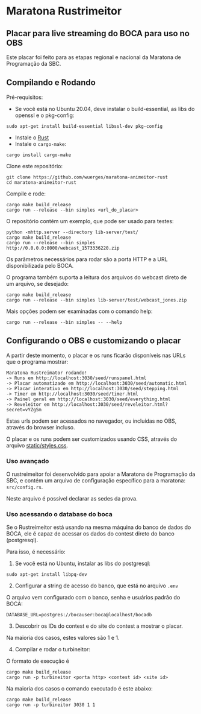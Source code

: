 #  Maratona Rustrimeitor
## Placar para live streaming do BOCA para uso no OBS

Este placar foi feito para as etapas regional e nacional da Maratona de Programação da SBC.

## Compilando e Rodando

Pré-requisitos:

- Se você está no Ubuntu 20.04, deve instalar o build-essential, as libs do openssl e o pkg-config:

```
sudo apt-get install build-essential libssl-dev pkg-config
```

- Instale o [Rust](https://www.rust-lang.org/pt-BR/tools/install)
- Instale o `cargo-make`: 

```
cargo install cargo-make
```

Clone este repositório:

```
git clone https://github.com/wuerges/maratona-animeitor-rust
cd maratona-animeitor-rust
```

Compile e rode:

```
cargo make build_release
cargo run --release --bin simples <url_do_placar>
```

O repositório contém um exemplo, que pode ser usado para testes:

```
python -mhttp.server --directory lib-server/test/
cargo make build_release
cargo run --release --bin simples http://0.0.0.0:8000/webcast_1573336220.zip

```

Os parâmetros necessários para rodar são a porta HTTP e a URL disponibilizada pelo BOCA.

O programa também suporta a leitura dos arquivos do webcast direto de um arquivo, se desejado:

```
cargo make build_release 
cargo run --release --bin simples lib-server/test/webcast_jones.zip
```

Mais opções podem ser examinadas com o comando help:

```
cargo run --release --bin simples -- --help
```


## Configurando o OBS e customizando o placar

A partir deste momento, o placar e os runs ficarão disponíveis nas URLs que o programa mostrar:

```
Maratona Rustreimator rodando!
-> Runs em http://localhost:3030/seed/runspanel.html
-> Placar automatizado em http://localhost:3030/seed/automatic.html
-> Placar interativo em http://localhost:3030/seed/stepping.html
-> Timer em http://localhost:3030/seed/timer.html
-> Painel geral em http://localhost:3030/seed/everything.html
-> Reveleitor em http://localhost:3030/seed/reveleitor.html?secret=vYZgSm
```

Estas urls podem ser acessados no navegador, ou incluídas no OBS, através do browser incluso.

O placar e os runs podem ser customizados usando CSS, através do arquivo [static/styles.css](lib-server/static/styles.css). 





### Uso avançado

O rustreimeitor foi desenvolvido para apoiar a Maratona de Programação da SBC, 
e contém um arquivo de configuração específico para a maratona: `src/config.rs`.

Neste arquivo é possível declarar as sedes da prova.


### Uso acessando o database do boca

Se o Rustreimeitor está usando na mesma máquina do banco de dados do BOCA,
ele é capaz de acessar os dados do contest direto do banco (postgresql).

Para isso, é necessário:

1. Se você está no Ubuntu, instalar as libs do postgresql:

```
sudo apt-get install libpq-dev
```

2. Configurar a string de acesso do banco, que está no arquivo `.env`

O arquivo vem configurado com o banco, senha e usuários padrão do BOCA:

```
DATABASE_URL=postgres://bocauser:boca@localhost/bocadb
```

3. Descobrir os IDs do contest e do site do contest a mostrar o placar.

Na maioria dos casos, estes valores são 1 e 1.

4. Compilar e rodar o turbineitor:

O formato de execução é

```
cargo make build_release
cargo run -p turbineitor <porta http> <contest id> <site id>
```

Na maioria dos casos o comando executado é este abaixo:

```
cargo make build_release
cargo run -p turbineitor 3030 1 1
```
